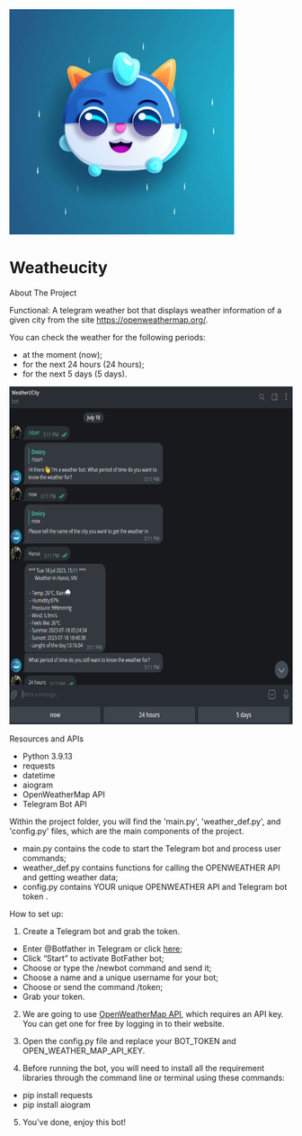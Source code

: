<img src="https://github.com/dkalenov/weather-bot/blob/main/img/Weatheucity.jpg" alt="Weatheucity" width="400" height="400">

# Weatheucity
About The Project 

Functional:
A telegram weather bot that displays weather information of a given city from the site https://openweathermap.org/.

You can check the weather for the following periods:
- at the moment (now);
- for the next 24 hours (24 hours);
- for the next 5 days (5 days).

<img src="https://github.com/dkalenov/weather-bot/blob/main/img/bot%20starting.png" alt="bot starting" width="600" height="600">

Resources and APIs
- Python 3.9.13
- requests
- datetime
- aiogram
- OpenWeatherMap API
- Telegram Bot API

Within the project folder, you will find the 'main.py', 'weather_def.py', and 'config.py' files, which are the main components of the project.
- main.py contains the code to start the Telegram bot and process user commands;
- weather_def.py contains functions for calling the OPENWEATHER API and getting weather data;
- config.py contains YOUR unique OPENWEATHER API and Telegram bot token .

How to set up:

1) Create a Telegram bot and grab the token.
- Enter @Botfather in Telegram or click [here](https://t.me/botfather);
- Click “Start” to activate BotFather bot;
- Choose or type the /newbot command and send it;
- Choose a name and a unique username for your bot;
- Choose or send the command /token;
- Grab your token.


2) We are going to use [OpenWeatherMap API](https://openweathermap.org/api), which requires an API key. You can get one for free by logging in to their website.

3) Open the config.py file and replace your BOT_TOKEN and OPEN_WEATHER_MAP_API_KEY.

4) Before running the bot, you will need to install all the requirement libraries through the command line or terminal using these commands:
- pip install requests 
- pip install aiogram
5) You've done, enjoy this bot!
